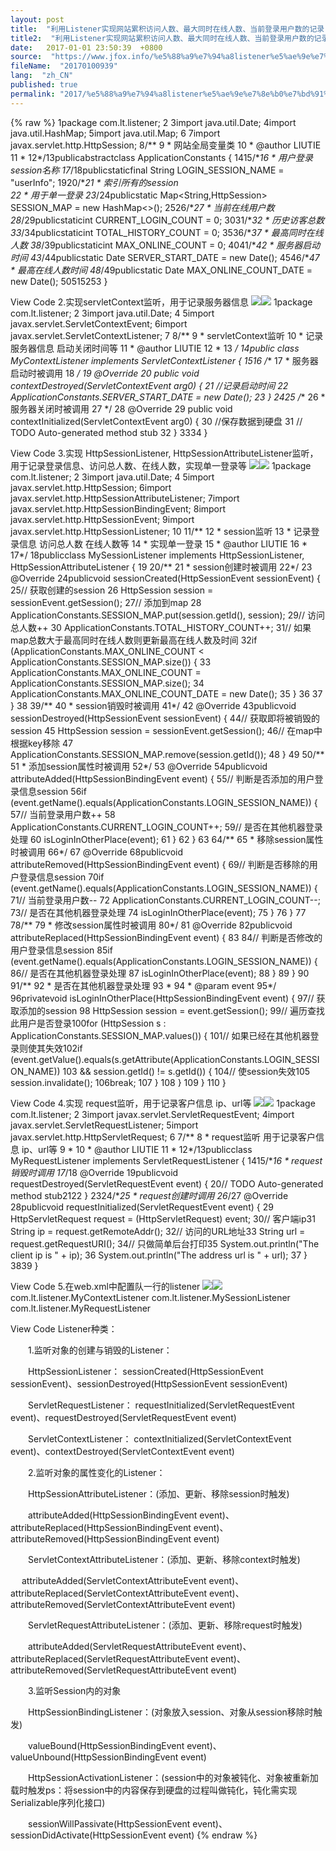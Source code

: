 ```yaml
---
layout: post
title:  "利用Listener实现网站累积访问人数、最大同时在线人数、当前登录用户数的记录"
title2:  "利用Listener实现网站累积访问人数、最大同时在线人数、当前登录用户数的记录"
date:   2017-01-01 23:50:39  +0800
source:  "https://www.jfox.info/%e5%88%a9%e7%94%a8listener%e5%ae%9e%e7%8e%b0%e7%bd%91%e7%ab%99%e7%b4%af%e7%a7%af%e8%ae%bf%e9%97%ae%e4%ba%ba%e6%95%b0-%e6%9c%80%e5%a4%a7%e5%90%8c%e6%97%b6%e5%9c%a8%e7%ba%bf%e4%ba%ba%e6%95%b0-%e5%bd%93.html"
fileName:  "20170100939"
lang:  "zh_CN"
published: true
permalink: "2017/%e5%88%a9%e7%94%a8listener%e5%ae%9e%e7%8e%b0%e7%bd%91%e7%ab%99%e7%b4%af%e7%a7%af%e8%ae%bf%e9%97%ae%e4%ba%ba%e6%95%b0-%e6%9c%80%e5%a4%a7%e5%90%8c%e6%97%b6%e5%9c%a8%e7%ba%bf%e4%ba%ba%e6%95%b0-%e5%bd%93.html"
---
```

{% raw %}
1package com.lt.listener;
     2 3import java.util.Date;
     4import java.util.HashMap;
     5import java.util.Map;
     6 7import javax.servlet.http.HttpSession;
     8/** 9 * 网站全局变量类
    10 * @author LIUTIE
    11 *
    12*/13publicabstractclass ApplicationConstants {
    1415/**16     * 用户登录session名称
    17*/18publicstaticfinal String LOGIN_SESSION_NAME = "userInfo";
    1920/**21     * 索引所有的session  
    22     * 用于单一登录
    23*/24publicstatic Map<String,HttpSession> SESSION_MAP = new HashMap<>();
    2526/**27     * 当前在线用户数
    28*/29publicstaticint CURRENT_LOGIN_COUNT = 0;
    3031/**32     * 历史访客总数
    33*/34publicstaticint TOTAL_HISTORY_COUNT = 0;
    3536/**37     * 最高同时在线人数
    38*/39publicstaticint MAX_ONLINE_COUNT = 0;
    4041/**42     * 服务器启动时间
    43*/44publicstatic Date SERVER_START_DATE = new Date();
    4546/**47     * 最高在线人数时间
    48*/49publicstatic Date MAX_ONLINE_COUNT_DATE = new Date();
    50515253 }

View Code
2.实现servletContext监听，用于记录服务器信息
![](f52e568.gif)![](/wp-content/uploads/2017/06/ExpandedBlockStart.gif)
     1package com.lt.listener;
     2 3import java.util.Date;
     4 5import javax.servlet.ServletContextEvent;
     6import javax.servlet.ServletContextListener;
     7 8/**
     9 * servletContext监听
    10 * 记录服务器信息 启动关闭时间等
    11 * @author LIUTIE
    12 *
    13 */
    14public class MyContextListener implements ServletContextListener {
    1516    /**
    17     * 服务器启动时被调用
    18     */
    19    @Override
    20    public void contextDestroyed(ServletContextEvent arg0) {
    21        //记录启动时间
    22        ApplicationConstants.SERVER_START_DATE = new Date();
    23    }
    2425    /**
    26     * 服务器关闭时被调用
    27     */
    28    @Override
    29    public void contextInitialized(ServletContextEvent arg0) {
    30        //保存数据到硬盘
    31        // TODO Auto-generated method stub
    32    }
    3334 }

View Code
3.实现 HttpSessionListener, HttpSessionAttributeListener监听，用于记录登录信息、访问总人数、在线人数，实现单一登录等
![](f52e568.gif)![](/wp-content/uploads/2017/06/ExpandedBlockStart.gif)
      1package com.lt.listener;
      2  3import java.util.Date;
      4  5import javax.servlet.http.HttpSession;
      6import javax.servlet.http.HttpSessionAttributeListener;
      7import javax.servlet.http.HttpSessionBindingEvent;
      8import javax.servlet.http.HttpSessionEvent;
      9import javax.servlet.http.HttpSessionListener;
     10 11/** 12 * session监听
     13 * 记录登录信息 访问总人数 在线人数等
     14 * 实现单一登录
     15 * @author LIUTIE
     16 *
     17*/ 18publicclass MySessionListener implements HttpSessionListener, HttpSessionAttributeListener {
     19 20/** 21     * session创建时被调用
     22*/ 23    @Override
     24publicvoid sessionCreated(HttpSessionEvent sessionEvent) {
     25// 获取创建的session 26         HttpSession session = sessionEvent.getSession();
     27// 添加到map 28        ApplicationConstants.SESSION_MAP.put(session.getId(), session);
     29// 访问总人数++ 30         ApplicationConstants.TOTAL_HISTORY_COUNT++;
     31// 如果map总数大于最高同时在线人数则更新最高在线人数及时间 32if (ApplicationConstants.MAX_ONLINE_COUNT < ApplicationConstants.SESSION_MAP.size()) {
     33             ApplicationConstants.MAX_ONLINE_COUNT = ApplicationConstants.SESSION_MAP.size();
     34             ApplicationConstants.MAX_ONLINE_COUNT_DATE = new Date();
     35        }
     36 37    }
     38 39/** 40     * session销毁时被调用
     41*/ 42    @Override
     43publicvoid sessionDestroyed(HttpSessionEvent sessionEvent) {
     44// 获取即将被销毁的session 45         HttpSession session = sessionEvent.getSession();
     46// 在map中根据key移除 47        ApplicationConstants.SESSION_MAP.remove(session.getId());
     48    }
     49 50/** 51     * 添加session属性时被调用
     52*/ 53    @Override
     54publicvoid attributeAdded(HttpSessionBindingEvent event) {
     55// 判断是否添加的用户登录信息session 56if (event.getName().equals(ApplicationConstants.LOGIN_SESSION_NAME)) {
     57// 当前登录用户数++ 58             ApplicationConstants.CURRENT_LOGIN_COUNT++;
     59// 是否在其他机器登录处理 60            isLoginInOtherPlace(event);
     61        }
     62    }
     63 64/** 65     * 移除session属性时被调用
     66*/ 67    @Override
     68publicvoid attributeRemoved(HttpSessionBindingEvent event) {
     69// 判断是否移除的用户登录信息session 70if (event.getName().equals(ApplicationConstants.LOGIN_SESSION_NAME)) {
     71// 当前登录用户数-- 72             ApplicationConstants.CURRENT_LOGIN_COUNT--;
     73// 是否在其他机器登录处理 74            isLoginInOtherPlace(event);
     75        }
     76    }
     77 78/** 79     * 修改session属性时被调用
     80*/ 81    @Override
     82publicvoid attributeReplaced(HttpSessionBindingEvent event) {
     83 84// 判断是否修改的用户登录信息session 85if (event.getName().equals(ApplicationConstants.LOGIN_SESSION_NAME)) {
     86// 是否在其他机器登录处理 87            isLoginInOtherPlace(event);
     88        }
     89    }
     90 91/** 92     * 是否在其他机器登录处理
     93     * 
     94     * @param event
     95*/ 96privatevoid isLoginInOtherPlace(HttpSessionBindingEvent event) {
     97// 获取添加的session 98         HttpSession session = event.getSession();
     99// 遍历查找此用户是否登录100for (HttpSession s : ApplicationConstants.SESSION_MAP.values()) {
    101// 如果已经在其他机器登录则使其失效102if (event.getValue().equals(s.getAttribute(ApplicationConstants.LOGIN_SESSION_NAME))
    103                     && session.getId() != s.getId()) {
    104// 使session失效105                session.invalidate();
    106break;
    107            }
    108        }
    109    }
    110 }

View Code
4.实现 request监听，用于记录客户信息 ip、url等
![](f52e568.gif)![](/wp-content/uploads/2017/06/ExpandedBlockStart.gif)
     1package com.lt.listener;
     2 3import javax.servlet.ServletRequestEvent;
     4import javax.servlet.ServletRequestListener;
     5import javax.servlet.http.HttpServletRequest;
     6 7/** 8 * request监听 用于记录客户信息 ip、url等
     9 * 
    10 * @author LIUTIE
    11 *
    12*/13publicclass MyRequestListener implements ServletRequestListener {
    1415/**16     * request销毁时调用
    17*/18    @Override
    19publicvoid requestDestroyed(ServletRequestEvent event) {
    20// TODO Auto-generated method stub2122    }
    2324/**25     * request创建时调用
    26*/27    @Override
    28publicvoid requestInitialized(ServletRequestEvent event) {
    29         HttpServletRequest request = (HttpServletRequest) event;
    30// 客户端ip31         String ip = request.getRemoteAddr();
    32// 访问的URL地址33         String url = request.getRequestURI();
    34// 只做简单后台打印35         System.out.println("The client ip is " + ip);
    36         System.out.println("The address url is " + url);
    37    }
    3839 }

View Code
5.在web.xml中配置队一行的listener
![](f52e568.gif)![](/wp-content/uploads/2017/06/ExpandedBlockStart.gif)
    <listener><listener-class>
                com.lt.listener.MyContextListener
            </listener-class></listener><listener><listener-class>
                com.lt.listener.MySessionListener
            </listener-class></listener><listener><listener-class>
                com.lt.listener.MyRequestListener
            </listener-class></listener>

View Code
Listener种类：

　　1.监听对象的创建与销毁的Listener：

　　HttpSessionListener： sessionCreated(HttpSessionEvent sessionEvent)、sessionDestroyed(HttpSessionEvent sessionEvent)

　　ServletRequestListener： requestInitialized(ServletRequestEvent event)、requestDestroyed(ServletRequestEvent event)

　　ServletContextListener： contextInitialized(ServletContextEvent event)、contextDestroyed(ServletContextEvent event)

　　2.监听对象的属性变化的Listener：

　　HttpSessionAttributeListener：(添加、更新、移除session时触发)

　　attributeAdded(HttpSessionBindingEvent event)、attributeReplaced(HttpSessionBindingEvent event)、attributeRemoved(HttpSessionBindingEvent event)

　　ServletContextAttributeListener：(添加、更新、移除context时触发)

　 attributeAdded(ServletContextAttributeEvent event)、attributeReplaced(ServletContextAttributeEvent event)、attributeRemoved(ServletContextAttributeEvent event) 

　　ServletRequestAttributeListener：(添加、更新、移除request时触发)

　　attributeAdded(ServletRequestAttributeEvent event)、attributeReplaced(ServletRequestAttributeEvent event)、attributeRemoved(ServletRequestAttributeEvent event) 

　　3.监听Session内的对象

　　HttpSessionBindingListener：(对象放入session、对象从session移除时触发)

　　valueBound(HttpSessionBindingEvent event)、valueUnbound(HttpSessionBindingEvent event)

　　HttpSessionActivationListener：(session中的对象被钝化、对象被重新加载时触发ps：将session中的内容保存到硬盘的过程叫做钝化，钝化需实现Serializable序列化接口)

　　sessionWillPassivate(HttpSessionEvent event)、sessionDidActivate(HttpSessionEvent event)
{% endraw %}